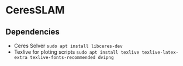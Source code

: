 # CeresSLAM

## Dependencies
- Ceres Solver `sudo apt install libceres-dev`
- Texlive for ploting scripts `sudo apt install texlive texlive-latex-extra texlive-fonts-recommended dvipng`
